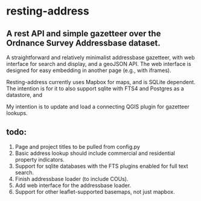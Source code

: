 # resting-address

## A rest API and simple gazetteer over the Ordnance Survey Addressbase dataset.

A straightforward and relatively minimalist addressbase gazetteer, with web interface for search and  display, and a geoJSON API. The web interface is designed for easy embedding in another page (e.g., with iframes).

Resting-address currently uses Mapbox for maps, and is SQLite dependent. The intention is for it to also support sqlite with FTS4 and Postgres as a datastore, and  

My intention is to update and load a connecting QGIS plugin for gazetteer lookups.

## todo: 

1. Page and project titles to be pulled from config.py
2. Basic address lookup should include commercial and residential property indicators.
3. Support for sqlite databases with the FTS plugins enabled for full text search.
4. Finish addressbase loader (to include COUs).
5. Add web interface for the addressbase loader.
6. Support for other leaflet-supported basemaps, not just mapbox.

